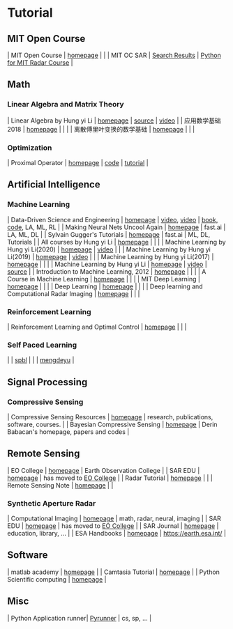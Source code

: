 # Tutorial

## MIT Open Course

| MIT Open Course | [homepage](https://ocw.mit.edu/) |    |
| MIT OC SAR | [Search Results](https://ocw.mit.edu/search/ocwsearch.htm?q=SAR)   | [Python for MIT Radar Course](http://www.osmanoglu.org/sar/)  |


## Math

### Linear Algebra and Matrix Theory

| Linear Algebra by Hung yi Li | [homepage](https://datawhalechina.github.io/leela-notes/) | [source](https://github.com/datawhalechina/leela-notes) | [video](https://www.bilibili.com/video/av64160249) |
| 应用数学基础 2018             | [homepage](http://resource.pku.edu.cn/index.php?r=course/detail&id=315) |   |   |
| 离散傅里叶变换的数学基础 | [homepage](https://ccrma.stanford.edu/~jos/mdft/mdft.html) | |  |

### Optimization

| Proximal Operator | [homepage](http://proximity-operator.net/) | [code](http://proximity-operator.net/index.html) | [tutorial](http://proximity-operator.net/tutorial.html)  |

## Artificial Intelligence

### Machine Learning

| Data-Driven Science and Engineering | [homepage](http://databookuw.com/)  | [video](https://www.youtube.com/playlist?list=PLMrJAkhIeNNRpsRhXTMt8uJdIGz9-X_1-), [video](https://www.youtube.com/channel/UCm5mt-A4w61lknZ9lCsZtBw/featured)  | [book, code](http://databookuw.com/), LA, ML, RL |
| Making Neural Nets Uncool Again        | [homepage](https://www.fast.ai/)   |  fast.ai  | LA, ML, DL  |
| Sylvain Gugger's Tutorials             | [homepage](https://sgugger.github.io/)  | fast.ai | ML, DL, Tutorials  |
| All courses by Hung yi Li              | [homepage](http://speech.ee.ntu.edu.tw/~tlkagk/courses.html) |   |    |
| Machine Learning by Hung yi Li(2020)   | [homepage](http://speech.ee.ntu.edu.tw/~tlkagk/courses_ML20.html) | [video](https://www.bilibili.com/video/BV1JE411g7XF/)  |   |
| Machine Learning by Hung yi Li(2019)   | [homepage](http://speech.ee.ntu.edu.tw/~tlkagk/courses_ML19.html) | [video](https://www.bilibili.com/video/av46561029/) | |
| Machine Learning by Hung yi Li(2017)   | [homepage](http://speech.ee.ntu.edu.tw/~tlkagk/courses_ML17.html)  |   |   |
| Machine Learning by Hung yi Li         | [homepage](https://datawhalechina.github.io/leeml-notes/)  | [video](https://www.bilibili.com/video/av59538266) | [source](https://github.com/datawhalechina/leeml-notes) |
| Introduction to Machine Learning, 2012 | [homepage](http://cs.brown.edu/courses/cs195-5/spring2012/calendar.html) |   |   |
| A Course in Machine Learning           | [homepage](http://ciml.info/) |   |   |
| MIT Deep Learning                      | [homepage](https://deeplearning.mit.edu/) |   |   |
| Deep Learning                          | [homepage](https://github.com/glouppe/info8010-deep-learning)  |   |   |
| Deep learning and Computational Radar Imaging | [homepage](https://www.ima.umn.edu/Tags/deep-learning)  |   |   |



### Reinforcement Learning

| Reinforcement Learning and Optimal Control | [homepage](http://web.mit.edu/dimitrib/www/RLbook.html)  |   |   |



### Self Paced Learning

| | [spbl](http://mmcheng.net/spbl/) |
| | [mengdeyu](gr.xjtu.edu.cn/web/dymeng/6) |


## Signal Processing

### Compressive Sensing


| Compressive Sensing Resources | [homepage](http://dsp.rice.edu/cs/) | research, publications, software, courses. | 
| Bayesian Compressive Sensing  | [homepage](http://www.dbabacan.info/software.html) | Derin Babacan's homepage, papers and codes                 |


## Remote Sensing

| EO College          | [homepage](https://eo-college.org/) | Earth Observation College                                           |
| SAR EDU             | [homepage](http://saredu.dlr.de)    | has moved to [EO College](https://eo-college.org/members/sar-edu/)  |
| Radar Tutorial      | [homepage](https://www.radartutorial.eu/index.en.html) |    |
| Remote Sensing Note | [homepage](http://sar.kangwon.ac.kr/etc/rs_note/rsnote/contents.htm)  |                                          |


### Synthetic Aperture Radar

| Computational Imaging | [homepage](https://ima.umn.edu/2019-2020/SW10.14-18.19)    |  math, radar, neural, imaging              |
| SAR EDU               | [homepage](http://saredu.dlr.de)    | has moved to [EO College](https://eo-college.org/members/sar-edu/)  |
| SAR Journal           | [homepage](http://syntheticapertureradar.com/) | education, library, ...  |
| ESA Handbooks         | [homepage](https://earth.esa.int/handbooks/)                      |   https://earth.esa.int/ |

## Software

| matlab academy      | [homepage](https://matlabacademy.mathworks.com/)   |
| Camtasia Tutorial   | [homepage](https://www.luping.net.cn/jiaoxue.html) |
| Python Scientific computing | [homepage](http://liao.cpython.org/)       |


## Misc

| Python Application runner| [Pyrunner](https://pyrunner.com) | cs, sp, ... |

